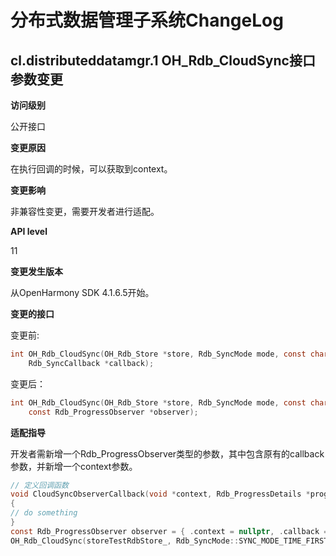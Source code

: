 # 分布式数据管理子系统ChangeLog

## cl.distributeddatamgr.1 OH_Rdb_CloudSync接口参数变更

**访问级别**

公开接口

**变更原因**

在执行回调的时候，可以获取到context。

**变更影响**

非兼容性变更，需要开发者进行适配。

**API level**

11

**变更发生版本**

从OpenHarmony SDK 4.1.6.5开始。

**变更的接口**

变更前:
    
```c
int OH_Rdb_CloudSync(OH_Rdb_Store *store, Rdb_SyncMode mode, const char *tables[], uint32_t count,
    Rdb_SyncCallback *callback);
```
变更后：
    
```c
int OH_Rdb_CloudSync(OH_Rdb_Store *store, Rdb_SyncMode mode, const char *tables[], uint32_t count,
    const Rdb_ProgressObserver *observer);
```

**适配指导**

开发者需新增一个Rdb_ProgressObserver类型的参数，其中包含原有的callback参数，并新增一个context参数。

```c
// 定义回调函数
void CloudSyncObserverCallback(void *context, Rdb_ProgressDetails *progressDetails)
{
// do something
}
const Rdb_ProgressObserver observer = { .context = nullptr, .callback = CloudSyncObserverCallback };
OH_Rdb_CloudSync(storeTestRdbStore_, Rdb_SyncMode::SYNC_MODE_TIME_FIRST, table, TABLE_COUNT, &observer);
```



